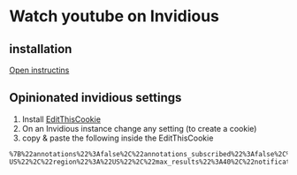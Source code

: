 # Watch youtube on Invidious

## installation

[Open instructins](https://unamatasanatarai.github.io/watch-on-invidious-bookmarklet/)

## Opinionated invidious settings

1. Install [EditThisCookie](https://chrome.google.com/webstore/detail/editthiscookie/fngmhnnpilhplaeedifhccceomclgfbg)
2. On an Invidious instance change any setting (to create a cookie)
3. copy & paste the following inside the EditThisCookie

```
%7B%22annotations%22%3Afalse%2C%22annotations_subscribed%22%3Afalse%2C%22autoplay%22%3Atrue%2C%22automatic_instance_redirect%22%3Afalse%2C%22captions%22%3A%5B%22%22%2C%22%22%2C%22%22%5D%2C%22comments%22%3A%5B%22%22%2C%22%22%5D%2C%22continue%22%3Atrue%2C%22continue_autoplay%22%3Atrue%2C%22dark_mode%22%3A%22%22%2C%22latest_only%22%3Afalse%2C%22listen%22%3Afalse%2C%22local%22%3Afalse%2C%22watch_history%22%3Afalse%2C%22vr_mode%22%3Atrue%2C%22show_nick%22%3Afalse%2C%22locale%22%3A%22en-US%22%2C%22region%22%3A%22US%22%2C%22max_results%22%3A40%2C%22notifications_only%22%3Afalse%2C%22player_style%22%3A%22youtube%22%2C%22quality%22%3A%22medium%22%2C%22quality_dash%22%3A%22360p%22%2C%22default_home%22%3A%22Popular%22%2C%22feed_menu%22%3A%5B%22Popular%22%2C%22Trending%22%5D%2C%22related_videos%22%3Atrue%2C%22sort%22%3A%22published%22%2C%22speed%22%3A1.5%2C%22thin_mode%22%3Afalse%2C%22unseen_only%22%3Afalse%2C%22video_loop%22%3Afalse%2C%22extend_desc%22%3Atrue%2C%22volume%22%3A100%2C%22save_player_pos%22%3Afalse%7D
```
